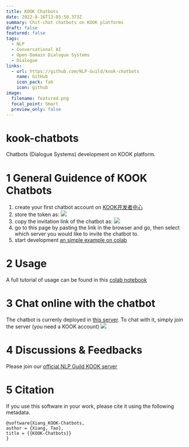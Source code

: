 ```yaml
---
title: KOOK Chatbots
date: 2022-8-16T13:05:50.373Z
summary: Chit-chat chatbots on KOOK platforms
draft: false
featured: false
tags:
  - NLP
  - Conversational AI
  - Open-Domain Dialogue Systems
  - Dialogue
links:
  - url: https://github.com/NLP-Guild/kook-chatbots
    name: GitHub
    icon_pack: fab
    icon: github
image:
  filename: featured.png
  focal_point: Smart
  preview_only: false
---
```

# kook-chatbots
Chatbots (Dialogue Systems) development on KOOK platform.

# 1 General Guidence of KOOK Chatbots
1. create your first chatbot account on [KOOK开发者中心](https://developer.kookapp.cn/app/index)
2. store the token as:
  ![](https://i.imgur.com/e3Ucj4o.png)
3. copy the invitation link of the chatbot as:
  ![](https://i.imgur.com/avz9kCq.png)
4. go to this page by pasting the link in the browser and go, then select which server you would like to invite the chatbot to.
5. start development
[an simple example on colab](https://colab.research.google.com/drive/1dnXV61v6d8_9z8uLNqAL275NXvbHywgG?usp=sharing) 



# 2 Usage
A full tutorial of usage can be found in this [colab notebook](https://colab.research.google.com/drive/1eY9T1hR_PxTGLIUD2MqO7XiaotO8rJC7?usp=sharing)

# 3 Chat online with the chatbot
The chatbot is currenly deployed in [this server](https://kook.top/TiPbQL). To chat with it, simply join the server (you need a KOOK account)
![](https://i.imgur.com/pWAnrLV.png)


# 4 Discussions & Feedbacks
Please join our [official NLP Guild KOOK server](https://kook.top/i25ZuW)

# 5 Citation
If you use this software in your work, please cite it using the following metadata.
```
@software{Xiang_KOOK-Chatbots,
author = {Xiang, Tao},
title = {{KOOK-Chatbots}}
}
```
